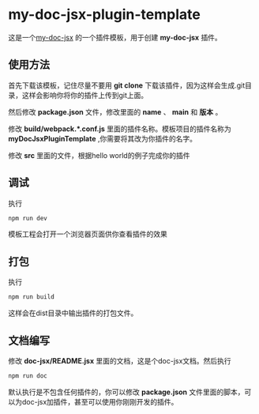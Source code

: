 # my-doc-jsx-plugin-template
这是一个[my-doc-jsx](https://github.com/laden666666/my-doc-jsx "") 的一个插件模板，用于创建 **my-doc-jsx** 插件。

## 使用方法
首先下载该模板，记住尽量不要用 **git clone** 下载该插件，因为这样会生成.git目录，这样会影响你将你的插件上传到git上面。

然后修改 **package.json** 文件，修改里面的 **name** 、 **main** 和 **版本** 。

修改 **build/webpack.*.conf.js** 里面的插件名称。模板项目的插件名称为 **myDocJsxPluginTemplate** ,你需要将其改为你插件的名字。

修改 **src** 里面的文件，根据hello world的例子完成你的插件


## 调试
执行

```javascript
npm run dev
```
模板工程会打开一个浏览器页面供你查看插件的效果


## 打包
执行

```javascript
npm run build
```
这样会在dist目录中输出插件的打包文件。


## 文档编写
修改 **doc-jsx/README.jsx** 里面的文档，这是个doc-jsx文档。然后执行

```javascript
npm run doc
```
默认执行是不包含任何插件的，你可以修改 **package.json** 文件里面的脚本，可以为doc-jsx加插件，甚至可以使用你刚刚开发的插件。



